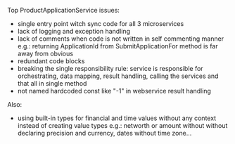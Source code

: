 Top ProductApplicationService issues:
- single entry point witch sync code for all 3 microservices
- lack of logging and exception handling
- lack of comments when code is not written in self commenting manner 
	e.g.: returning ApplicationId from SubmitApplicationFor method is far away from obvious
- redundant code blocks 
- breaking the single responsibility rule: 
	service is responsible for orchestrating, data mapping, result handling, calling the services and that all in single method
- not named hardcoded const like "-1" in webservice result handling

Also:
- using built-in types for financial and time values without any context instead of creating value types
	e.g.: networth or amount without without declaring precision and currency, dates without time zone...